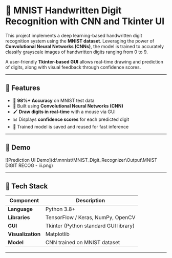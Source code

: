 # 🧠 MNIST Handwritten Digit Recognition with CNN and Tkinter UI

This project implements a deep learning-based handwritten digit recognition system using the **MNIST dataset**. Leveraging the power of **Convolutional Neural Networks (CNNs)**, the model is trained to accurately classify grayscale images of handwritten digits ranging from 0 to 9.

A user-friendly **Tkinter-based GUI** allows real-time drawing and prediction of digits, along with visual feedback through confidence scores.

---

## 🚀 Features

- 🎯 **98%+ Accuracy** on MNIST test data
- 🧠 Built using **Convolutional Neural Networks (CNN)**
- 🖌️ **Draw digits in real-time** with a mouse via GUI
- 📊 Displays **confidence scores** for each predicted digit
- 💾 Trained model is saved and reused for fast inference

---

## 📸 Demo

![Prediction UI Demo](d:\mnnist\MNIST_Digit_Recognizer\Output\MNIST DIGIT RECOG - iii.png)

---

## 🧰 Tech Stack

| Component        | Description                            |
|------------------|----------------------------------------|
| **Language**     | Python 3.8+                            |
| **Libraries**    | TensorFlow / Keras, NumPy, OpenCV      |
| **GUI**          | Tkinter (Python standard GUI library)  |
| **Visualization**| Matplotlib                             |
| **Model**        | CNN trained on MNIST dataset           |

---
